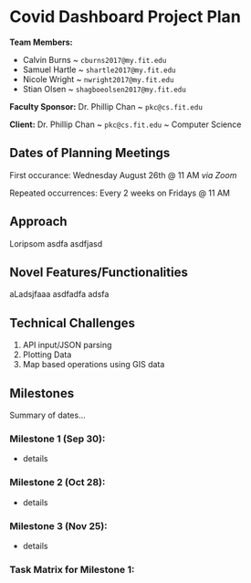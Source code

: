 # Covid Dashboard Project Plan

**Team Members:** 

- Calvin Burns ~ `cburns2017@my.fit.edu`
- Samuel Hartle ~ `shartle2017@my.fit.edu`
- Nicole Wright ~ `nwright2017@my.fit.edu`
- Stian Olsen ~ `shagboeolsen2017@my.fit.edu`

**Faculty Sponsor:**
Dr. Phillip Chan ~ `pkc@cs.fit.edu`

**Client:**
Dr. Phillip Chan ~ `pkc@cs.fit.edu` ~ Computer Science

## Dates of Planning Meetings

First occurance: Wednesday August 26th @ 11 AM _via Zoom_

Repeated occurrences: Every 2 weeks on Fridays @ 11 AM


## Approach

Loripsom asdfa asdfjasd


## Novel Features/Functionalities

aLadsjfaaa asdfadfa adsfa


## Technical Challenges

1. API input/JSON parsing
2. Plotting Data
3. Map based operations using GIS data


## Milestones

Summary of dates...

### Milestone 1 (Sep 30):

- details

### Milestone 2 (Oct 28):

- details

### Milestone 3 (Nov 25):

- details

### Task Matrix for Milestone 1:


